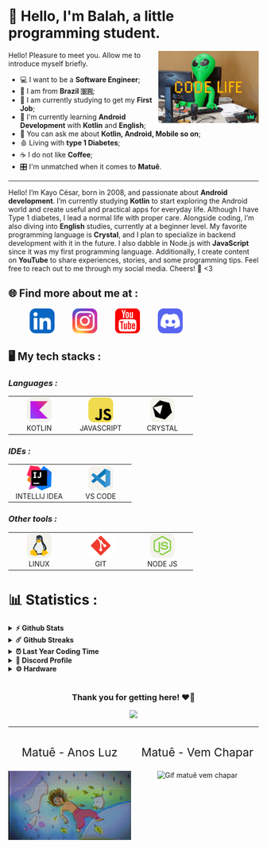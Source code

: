# 🍬 Hello, I'm Balah, a little programming student.

<img align="right" alt="GIF" src="icons/gifs/codelife.gif" width="40%" />
<p width="40%">
Hello! Pleasure to meet you. Allow me to introduce myself briefly.
  <ul>
    <li>💻 I want to be a <b>Software Engineer</b>;</li>
    <li>📍 I am from <b>Brazil 🇧🇷</b>;</li>
    <li>🏢 I am currently studying to get my <b>First Job</b>;</li>
    <li>🌱 I'm currently learning <b>Android Development</b> with <b>Kotlin</b> and <b>English</b>;</li>
    <li>💬 You can ask me about <b>Kotlin, Android, Mobile so on</b>;</li>
    <li>🩸 Living with <b>type 1 Diabetes</b>;</li>
    <li>☕ I do not like <b>Coffee</b>;</li>
    <li>🎛️ I'm unmatched when it comes to <b>Matuê</b>.</li>
  </ul>

<hr>
Hello! I’m Kayo César, born in 2008, and passionate about <b>Android development</b>. I’m currently studying <b>Kotlin</b> to start exploring the Android world and create useful and practical apps for everyday life. Although I have Type 1 diabetes, I lead a normal life with proper care. Alongside coding, I’m also diving into <b>English</b> studies, currently at a beginner level. My favorite programming language is <b>Crystal</b>, and I plan to specialize in backend development with it in the future. I also dabble in Node.js with <b>JavaScript</b> since it was my first programming language. Additionally, I create content on <b>YouTube</b> to share experiences, stories, and some programming tips. Feel free to reach out to me through my social media. Cheers! 🚀 <3

</p>

## 🌐 Find more about me at :

<p align="left">
  <a href="https://www.linkedin.com/in/balah7/" target="_blank"><img alt="Icon LinkedIn (profile)" src="icons/social/linkedin.svg" width="50" height="50" style="margin-right: 32px; margin-left: 43px;"></a>
  <a href="https://www.instagram.com/bal4h7/" target="_blank"><img alt="Icon Instragram (profile)" src="icons/social/instagram.svg" width="50" height="50" style="margin-right: 32px;"></a>
  <a href="https://www.youtube.com/channel/UC5EbVrq3WHkwRDUzbQaS5ig"><img alt="Icon Youtube (channel)" src="icons/social/youtube.svg" width="50" height="50" style="margin-right: 32px;"></a> 
  <a href="https://discord.gg/RphRA56rM7"><img alt="Icon Discord (prfile)" src="icons/social/discord.svg" width="50" height="50"></a> 
</p>

## 🖥️ My tech stacks :

<p align="right">
  <h3><i>Languages :</i></h3>
  <table>
  <tr border: none;>
    <td align="center" width="110">
      <a href="https://kotlinlang.org/">
        <img src="icons/languages/kotlin.svg" width="50" height="50" alt="Kotlin lang logo" />
      </a>
      <br>KOTLIN
    </td>	
    <td align="center" width="110">
      <a href="https://developer.mozilla.org/pt-BR/docs/Web/JavaScript">
        <img src="icons/languages/javascript.svg" width="50" height="50" alt="Javascript lang logo" />
      </a>
      <br>JAVASCRIPT
    </td>  
    <td align="center" width="110">
      <a href="https://crystal-lang.org/">
        <img src="icons/languages/crystallang.svg" width="50" height="50" alt="Crytal lang logo" />
      </a>
      <br>CRYSTAL
    </td>
  </tr>
</table>
</p>

<p>
  <h3><i>IDEs :</i></h3>
  <table>
  <tr border: none;>
<!--     <td align="center" width="110">
      <a href="https://developer.android.com/studio">
        <img src="icons/ides/androidstudio.svg" width="50" height="50" alt="Android Studio logo" />
      </a>
      <br>ANDROID STUDIO
    </td>	   -->
    <td align="center" width="110">
      <a href="https://www.jetbrains.com/pt-br/idea/">
        <img src="icons/ides/intellij-idea.svg" width="50" height="50" alt="Intellij IDEA logo" />
      </a>
      <br>INTELLIJ IDEA
    </td>
    <td align="center" width="110">
      <a href="https://code.visualstudio.com/">
        <img src="icons/ides/vscode.svg" width="50" height="50" alt="Vs Code logo" />
      </a>
      <br>VS CODE
  </tr>
</table>
</p>

<p>
  <h3><i>Other tools :</i></h3>
  <table>
  <tr border: none;>
    <td align="center" width="110">
      <a href="https://www.linux.org/">
        <img src="icons/tools/linux.svg" width="50" height="50" alt="Linux logo" />
      </a>
      <br>LINUX
    </td>	  
    <td align="center" width="110">
      <a href="https://git-scm.com/">
        <img src="icons/tools/git.svg" width="50" height="50" alt="Git logo" />
      </a>
      <br>GIT
    </td>
    <td align="center" width="110">
      <a href="https://nodejs.org/en">
        <img src="icons/tools/nodejs.svg" width="50" height="50" alt="Nodejs logo" />
      </a>
      <br>NODE JS
    </td>
  </tr>
</table>
</p>

# 📊 Statistics :

<details>	
  <summary><b>⚡ Github Stats</b></summary>
  
  <br />
        <img src="https://github-readme-stats.vercel.app/api?username=balah7&show=reviews,discussions_started,discussions_answered,prs_merged,prs_merged_percentage&show_icons=true&theme=dark&title_color=c6a0f6&text_color=8aadf4&icon_color=f5a97f&include_all_commits=true&bg_color=24273a&border_color=8087a2&border_radius=15" alt="Github Stats"/>
        <img src="https://github-readme-stats.vercel.app/api/top-langs/?username=balah7&layout=donut-vertical&theme=dark&title_color=c6a0f6&text_color=8aadf4&icon_color=f5a97f&bg_color=24273a&border_color=24273a&border_radius=15" alt="Most used languages"/>
</details>

<details>	
  <summary><b>☄️ Github Streaks</b></summary>
  <br/>

  <img height="180em" src="https://streak-stats.demolab.com?user=balah7&theme=catppuccin-macchiato&border_radius=15&date_format=M%20j%5B%2C%20Y%5D&mode=weekly&exclude_days=Sun%2CMon%2CTue%2CWed%2CThu%2CFri%2CSat&card_width=500" alt="Github Streaks" />
</details>

<details>	
  <summary><b>⏰ Last Year Coding Time</b></summary>
  <br/>

<img align="center" src="https://wakatime.com/share/@balah7/2f990506-3ff1-4505-acea-20283643398b.svg" alt="Wakatime Status Last Year">

</details>

<details>	
  <summary><b>💬 Discord Profile</b></summary>
  <br/>
  <a href="https://discord.com/users/635504796299689990" target="_blank">
    <img align="center" src="https://lanyard.cnrad.dev/api/635504796299689990?theme=dark&bg=24273a&borderRadius=15px&animated=true&idleMessage=Listening+to+Matuê" alt="Discord profile"/>
    </a>
</details>

<!--
<details>
  <summary><b>🧑‍🚀 Open Source Projects</b></summary>

  <br />
  <table>
    <thead align="center">
      <tr>
        <th><b>💻 Projects</b></th>
        <th><b>🌟 Stars</b></th>
        <th><b>🍴 Forks</b></th>
        <th><b>🐛 Issues</b></th>
        <th><b>🔔 Pull Requests</b></th>
        <th><b>👨‍💻 Language</b></th>
      </tr>
    </thead>
    <tbody>
      <tr>
        <td><a href="."><b>📦 null</b></a></td>
        <td><img alt="Stars" src="."/></td>
        <td><img alt="Forks" src="."/></td>
        <td><img alt="Issues" src="."/></td>
        <td><img alt="Pull Requests" src="."/></td>
        <td><img alt="Language" src="."/></td>
  <!--
  Stars: https://img.shields.io/github/stars/linitio/linitio?style=flat-square&labelColor=343b41
  Forks: https://img.shields.io/github/forks/linitio/openstack-alpine-image?style=flat-square&labelColor=343b41
  Issues: https://img.shields.io/github/issues/linitio/openstack-alpine-image?style=flat-square
  PR: https://img.shields.io/github/issues-pr/linitio/openstack-alpine-image?style=flat-square
  Lang: https://img.shields.io/github/languages/top/linitio/openstack-alpine-image?style=flat-square
  ----------------------------------------------------------------
      </tr>
    </tbody>
  </table>
  <br />
</details>
-->

<details>	
  <br />
  <summary><b>⚙️ Hardware</b></summary>
  	<ul>
  	  <li><b>OS:</b> Arch Linux (GNOME 47)</li>
	    <li><b>Laptop: </b> Lenovo IdeaPad 3i</li>
  	  <li><b>Browser: </b> Firefox</li>
      <li><b>Cpu:</b> AMD Ryzen™ 5 5500U with Radeon™ Graphics × 12</li>
	    <li><b>Terminal: </b> ZSH: Oh My Zsh (Gnome Terminal)</li>
	</ul>	
</details>

#

<div align="center">

### Thank you for getting here! ❤️🍬

<img src="https://readme-daily-quotes.vercel.app/api?author=Matuê&quote=Sozin+na+minha+caminhada+e+tô+vencendo+a+batalha.&bg_color=24273a&quote_color=cad3f5&author_color=cad3f5&accent_color=c6a0f6&border_color=8087a2&border_radius=15"/>

</div>

---

<div style="display: flex; justify-content: space-between;">
    <div style="text-align: center; flex-basis: 50%; margin-right: 10px;">
        <p style="font-size: 23px;"> Matuê - Anos Luz</p>
        <img src="icons/gifs/anosluz.gif" alt="Gif Matuê anos luz" style="max-width: 100%; height: auto;">
    </div>
    <div style="text-align: center; flex-basis: 50%;">
        <p style="font-size: 23px;"> Matuê - Vem Chapar</p>
        <img src="icons/gifs/vemchapa.gif" alt="Gif matuê vem chapar" style="max-width: 100%; height: auto;">
    </div>
</div>

